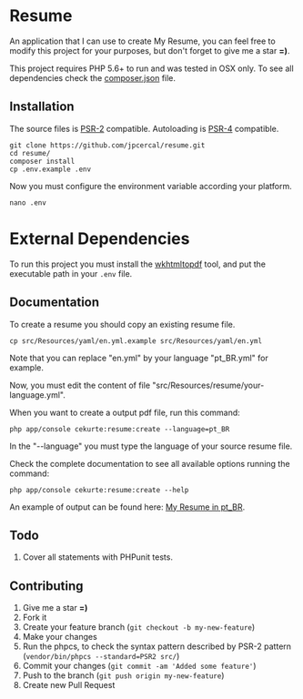 # Resume

An application that I can use to create My Resume, you can feel free to modify this project for your purposes, but don't forget to give me a star **=)**.

This project requires PHP 5.6+ to run and was tested in OSX only. To see all dependencies check the [composer.json](https://github.com/jpcercal/resume/blob/master/composer.json) file.

## Installation

The source files is [PSR-2](https://github.com/php-fig/fig-standards/blob/master/accepted/PSR-2-coding-style-guide.md) compatible.
Autoloading is [PSR-4](https://github.com/php-fig/fig-standards/blob/master/accepted/PSR-4-autoloader.md) compatible.

```shell
git clone https://github.com/jpcercal/resume.git
cd resume/
composer install
cp .env.example .env
```

Now you must configure the environment variable according your platform.

```shell
nano .env
```

# External Dependencies

To run this project you must install the [wkhtmltopdf](http://wkhtmltopdf.org/) tool, and put the executable path in your `.env` file.

## Documentation

To create a resume you should copy an existing resume file.

```shell
cp src/Resources/yaml/en.yml.example src/Resources/yaml/en.yml
```

Note that you can replace "en.yml" by your language "pt_BR.yml" for example.

Now, you must edit the content of file "src/Resources/resume/your-language.yml".

When you want to create a output pdf file, run this command:

```shell
php app/console cekurte:resume:create --language=pt_BR
```

In the "--language" you must type the language of your source resume file.

Check the complete documentation to see all available options running the command:

```shell
php app/console cekurte:resume:create --help
```

An example of output can be found here: [My Resume in pt_BR](https://github.com/jpcercal/resume/blob/master/output/resume.pt_BR.pdf).

## Todo

1. Cover all statements with PHPunit tests.

Contributing
------------

1. Give me a star **=)**
2. Fork it
3. Create your feature branch (`git checkout -b my-new-feature`)
4. Make your changes
5. Run the phpcs, to check the syntax pattern described by PSR-2 pattern (`vendor/bin/phpcs --standard=PSR2 src/`)
6. Commit your changes (`git commit -am 'Added some feature'`)
7. Push to the branch (`git push origin my-new-feature`)
8. Create new Pull Request
